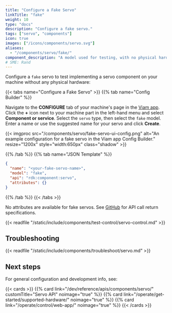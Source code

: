 ```yaml
---
title: "Configure a Fake Servo"
linkTitle: "fake"
weight: 10
type: "docs"
description: "Configure a fake servo."
tags: ["servo", "components"]
icon: true
images: ["/icons/components/servo.svg"]
aliases:
  - "/components/servo/fake/"
component_description: "A model used for testing, with no physical hardware."
# SME: Rand
---
```


Configure a `fake` servo to test implementing a servo component on your machine without any physical hardware:

{{< tabs name="Configure a Fake Servo" >}}
{{% tab name="Config Builder" %}}

Navigate to the **CONFIGURE** tab of your machine's page in the [Viam app](https://app.viam.com).
Click the **+** icon next to your machine part in the left-hand menu and select **Component or service**.
Select the `servo` type, then select the `fake` model.
Enter a name or use the suggested name for your servo and click **Create**.

{{< imgproc src="/components/servo/fake-servo-ui-config.png" alt="An example configuration for a fake servo in the Viam app Config Builder." resize="1200x" style="width:650px" class="shadow"  >}}

{{% /tab %}}
{{% tab name="JSON Template" %}}

```json {class="line-numbers linkable-line-numbers"}
{
  "name": "<your-fake-servo-name>",
  "model": "fake",
  "api": "rdk:component:servo",
  "attributes": {}
}
```

{{% /tab %}}
{{< /tabs >}}

No attributes are available for fake servos.
See [GitHub](https://github.com/viamrobotics/rdk/blob/main/components/servo/fake/servo.go) for API call return specifications.

{{< readfile "/static/include/components/test-control/servo-control.md" >}}

## Troubleshooting

{{< readfile "/static/include/components/troubleshoot/servo.md" >}}

## Next steps

For general configuration and development info, see:

{{< cards >}}
{{% card link="/dev/reference/apis/components/servo/" customTitle="Servo API" noimage="true" %}}
{{% card link="/operate/get-started/supported-hardware/" noimage="true" %}}
{{% card link="/operate/control/web-app/" noimage="true" %}}
{{< /cards >}}
